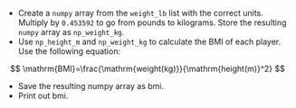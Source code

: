 + Create a `numpy` array from the `weight_lb` list with the correct units. Multiply by `0.453592` to go from pounds to kilograms. Store the resulting `numpy` array as `np_weight_kg`.
+ Use `np_height_m` and `np_weight_kg` to calculate the BMI of each player. Use the following equation:
 
$$
\mathrm{BMI}=\frac{\mathrm{weight(kg)}}{\mathrm{height(m)}^2}
$$

+ Save the resulting numpy array as bmi.
+ Print out bmi.
